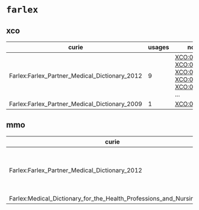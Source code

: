 # `farlex`

## xco

| curie                                         |   usages | nodes                                                                                                                                                                                                                                                                                                      |
|-----------------------------------------------|----------|------------------------------------------------------------------------------------------------------------------------------------------------------------------------------------------------------------------------------------------------------------------------------------------------------------|
| Farlex:Farlex_Partner_Medical_Dictionary_2012 |        9 | [XCO:0000376](http://purl.obolibrary.org/obo/XCO_0000376), [XCO:0000401](http://purl.obolibrary.org/obo/XCO_0000401), [XCO:0000412](http://purl.obolibrary.org/obo/XCO_0000412), [XCO:0000420](http://purl.obolibrary.org/obo/XCO_0000420), [XCO:0000464](http://purl.obolibrary.org/obo/XCO_0000464), ... |
| Farlex:Farlex_Partner_Medical_Dictionary_2009 |        1 | [XCO:0000527](http://purl.obolibrary.org/obo/XCO_0000527)                                                                                                                                                                                                                                                  |

## mmo

| curie                                                                 |   usages | nodes                                                                                                                                                                                                                                                                                                      |
|-----------------------------------------------------------------------|----------|------------------------------------------------------------------------------------------------------------------------------------------------------------------------------------------------------------------------------------------------------------------------------------------------------------|
| Farlex:Farlex_Partner_Medical_Dictionary_2012                         |        7 | [MMO:0000162](http://purl.obolibrary.org/obo/MMO_0000162), [MMO:0000387](http://purl.obolibrary.org/obo/MMO_0000387), [MMO:0000492](http://purl.obolibrary.org/obo/MMO_0000492), [MMO:0000495](http://purl.obolibrary.org/obo/MMO_0000495), [MMO:0000499](http://purl.obolibrary.org/obo/MMO_0000499), ... |
| Farlex:Medical_Dictionary_for_the_Health_Professions_and_Nursing_2012 |        1 | [MMO:0000563](http://purl.obolibrary.org/obo/MMO_0000563)                                                                                                                                                                                                                                                  |

